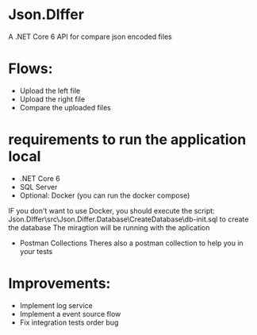 # Json.DIffer
A .NET Core 6 API for compare json encoded files

# Flows:
- Upload the left file
- Upload the right file
- Compare the uploaded files

# requirements to run the application local
- .NET Core 6
- SQL Server
- Optional: Docker (you can run the docker compose)

IF you don't want to use Docker, you should execute the script: Json.DIffer\src\Json.Differ.Database\CreateDatabase\db-init.sql to create the database
The miragtion will be running with the aplication

- Postman Collections
Theres also a postman collection to help you in your tests

# Improvements:
- Implement log service
- Implement a event source flow
- Fix integration tests order bug
